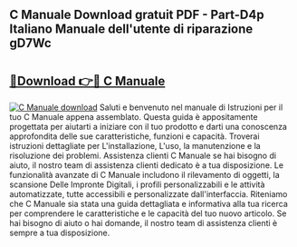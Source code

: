 ## C Manuale Download gratuit PDF - Part-D4p Italiano Manuale dell'utente di riparazione gD7Wc

# <h2><a href="http://dfak11.blite.top/?on=C+Manuale">🔗Download 👉🔴 C Manuale</a></h2>

[![C Manuale download](https://i.imgur.com/lujVjoI.png)](http://dfak11.blite.top/?on=C+Manuale)
Saluti e benvenuto nel manuale di Istruzioni per il tuo C Manuale appena assemblato. Questa guida è appositamente progettata per aiutarti a iniziare con il tuo prodotto e darti una conoscenza approfondita delle sue caratteristiche, funzioni e capacità. Troverai istruzioni dettagliate per L'installazione, L'uso, la manutenzione e la risoluzione dei problemi. Assistenza clienti C Manuale se hai bisogno di aiuto, il nostro team di assistenza clienti dedicato è a tua disposizione. Le funzionalità avanzate di C Manuale includono il rilevamento di oggetti, la scansione Delle Impronte Digitali, i profili personalizzabili e le attività automatizzate, tutte accessibili e personalizzate dall'interfaccia. Riteniamo che C Manuale sia stata una guida dettagliata e informativa alla tua ricerca per comprendere le caratteristiche e le capacità del tuo nuovo articolo. Se hai bisogno di aiuto o hai domande, il nostro team di assistenza clienti è sempre a tua disposizione.
